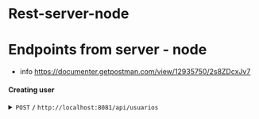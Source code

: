 # Rest-server-node

# Endpoints from server - node
 - info https://documenter.getpostman.com/view/12935750/2s8ZDcxJv7

#### Creating user

<details>
 <summary><code>POST</code> <code><b>/</b></code> <code>http://localhost:8081/api/usuarios</code></summary>

##### Parameters

> | name      |  type     | data type               | description                                                           |
> |-----------|-----------|-------------------------|-----------------------------------------------------------------------|
> | Nombre      |  required | String  | N/A  |
> | Edad        | not required | String  | N/A  |
> | Correo      |  required | String  | N/A  |
> | Password      |  required | String  | N/A  |
> | Rol      |  required | String  | N/A  |
 
 
##### Responses
 
>| http code     | content-type                      | response                                                            |
> |---------------|-----------------------------------|---------------------------------------------------------------------|
> | `200`         | `application/json`        | `{"usuario:{some user}"}`                             |
> | `400`         | `application/json`                | `{"msj":"El nombre es obligatorio","message":"Bad Request"}`                            |
> | `400`         | `application/json`                | `{"msg": "El correo no es válido","message":"Bad Request"}`                            |
 > | `400`         | `application/json`                | `{"msg": "El correo ya esta registrado","message":"Bad Request"}`                            |
 > | `400`         | `application/json`                | `{"msg": "El password debe de ser mas de 6 letras","message":"Bad Request"}`                            |
 > | `400`         | `application/json`                | `{ "msg": "El rol  no esta registrado en la BD","message":"Bad Request"}`                            |


</details>
